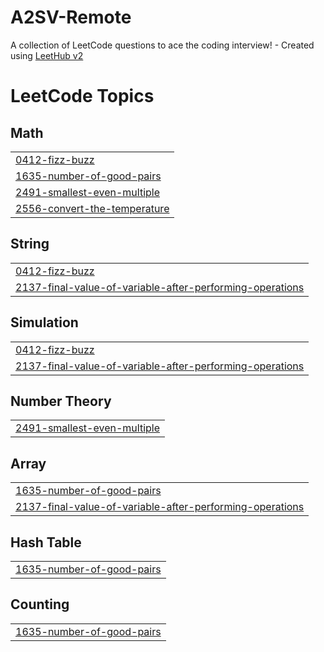 # A2SV-Remote
A collection of LeetCode questions to ace the coding interview! - Created using [LeetHub v2](https://github.com/arunbhardwaj/LeetHub-2.0)

<!---LeetCode Topics Start-->
# LeetCode Topics
## Math
|  |
| ------- |
| [0412-fizz-buzz](https://github.com/haju35/A2SV-Remote/tree/master/0412-fizz-buzz) |
| [1635-number-of-good-pairs](https://github.com/haju35/A2SV-Remote/tree/master/1635-number-of-good-pairs) |
| [2491-smallest-even-multiple](https://github.com/haju35/A2SV-Remote/tree/master/2491-smallest-even-multiple) |
| [2556-convert-the-temperature](https://github.com/haju35/A2SV-Remote/tree/master/2556-convert-the-temperature) |
## String
|  |
| ------- |
| [0412-fizz-buzz](https://github.com/haju35/A2SV-Remote/tree/master/0412-fizz-buzz) |
| [2137-final-value-of-variable-after-performing-operations](https://github.com/haju35/A2SV-Remote/tree/master/2137-final-value-of-variable-after-performing-operations) |
## Simulation
|  |
| ------- |
| [0412-fizz-buzz](https://github.com/haju35/A2SV-Remote/tree/master/0412-fizz-buzz) |
| [2137-final-value-of-variable-after-performing-operations](https://github.com/haju35/A2SV-Remote/tree/master/2137-final-value-of-variable-after-performing-operations) |
## Number Theory
|  |
| ------- |
| [2491-smallest-even-multiple](https://github.com/haju35/A2SV-Remote/tree/master/2491-smallest-even-multiple) |
## Array
|  |
| ------- |
| [1635-number-of-good-pairs](https://github.com/haju35/A2SV-Remote/tree/master/1635-number-of-good-pairs) |
| [2137-final-value-of-variable-after-performing-operations](https://github.com/haju35/A2SV-Remote/tree/master/2137-final-value-of-variable-after-performing-operations) |
## Hash Table
|  |
| ------- |
| [1635-number-of-good-pairs](https://github.com/haju35/A2SV-Remote/tree/master/1635-number-of-good-pairs) |
## Counting
|  |
| ------- |
| [1635-number-of-good-pairs](https://github.com/haju35/A2SV-Remote/tree/master/1635-number-of-good-pairs) |
<!---LeetCode Topics End-->